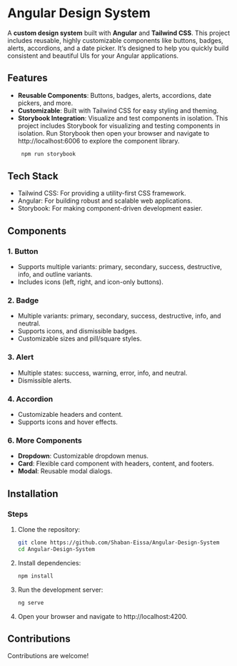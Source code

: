 # Angular Design System

A **custom design system** built with **Angular** and **Tailwind CSS**. This project includes reusable, highly customizable components like buttons, badges, alerts, accordions, and a date picker. It’s designed to help you quickly build consistent and beautiful UIs for your Angular applications.

## Features

- **Reusable Components**: Buttons, badges, alerts, accordions, date pickers, and more.
- **Customizable**: Built with Tailwind CSS for easy styling and theming.
- **Storybook Integration**: Visualize and test components in isolation. This project includes Storybook for visualizing and testing components in isolation. Run Storybook then open your browser and navigate to http://localhost:6006 to explore the component library.
    ```bash
     npm run storybook
    ```

## Tech Stack
- Tailwind CSS: For providing a utility-first CSS framework.
- Angular: For building robust and scalable web applications.
- Storybook: For making component-driven development easier.  

## Components

### 1. **Button**
- Supports multiple variants: primary, secondary, success, destructive, info, and outline variants.
- Includes icons (left, right, and icon-only buttons).

### 2. **Badge**
- Multiple variants: primary, secondary, success, destructive, info, and neutral.
- Supports icons, and dismissible badges.
- Customizable sizes and pill/square styles.

### 3. **Alert**
- Multiple states: success, warning, error, info, and neutral.
- Dismissible alerts.

### 4. **Accordion**
- Customizable headers and content.
- Supports icons and hover effects.

### 6. **More Components**
- **Dropdown**: Customizable dropdown menus.
- **Card**: Flexible card component with headers, content, and footers.
- **Modal**: Reusable modal dialogs.


## Installation

### Steps

1. Clone the repository:
   ```bash
   git clone https://github.com/Shaban-Eissa/Angular-Design-System
   cd Angular-Design-System
   ```
   
2. Install dependencies:
   ```bash
   npm install
   ```

3. Run the development server:
   ```bash
   ng serve
   ```
4. Open your browser and navigate to http://localhost:4200.


## Contributions
Contributions are welcome! 
